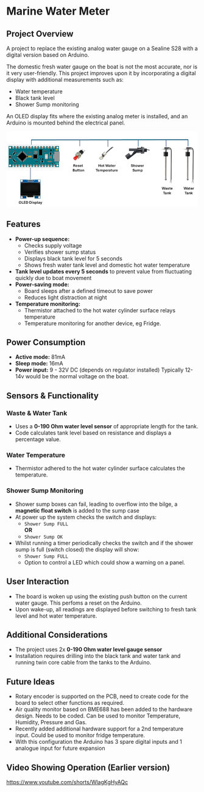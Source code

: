 # Marine Water Meter

## Project Overview
A project to replace the existing analog water gauge on a Sealine S28 with a digital version based on Arduino.

The domestic fresh water gauge on the boat is not the most accurate, nor is it very user-friendly. This project improves upon it by incorporating a digital display with additional measurements such as:
- Water temperature
- Black tank level
- Shower Sump monitoring

An OLED display fits where the existing analog meter is installed, and an Arduino is mounted behind the electrical panel.

![Digram](./Arduino-Block-Diagram.png)

## Features
- **Power-up sequence:**
  - Checks supply voltage
  - Verifies shower sump status
  - Displays black tank level for 5 seconds
  - Shows fresh water tank level and domestic hot water temperature
- **Tank level updates every 5 seconds** to prevent value from fluctuating quickly due to boat movement
- **Power-saving mode:**
  - Board sleeps after a defined timeout to save power
  - Reduces light distraction at night
- **Temperature monitoring:**
  - Thermistor attached to the hot water cylinder surface relays temperature
  - Temperature monitoring for another device, eg Fridge.

## Power Consumption
- **Active mode:** 81mA
- **Sleep mode:** 16mA
- **Power input:** 9 - 32V DC (depends on regulator installed) Typically 12-14v would be the normal voltage on the boat.

## Sensors & Functionality
### Waste & Water Tank
- Uses a **0-190 Ohm water level sensor** of appropriate length for the tank.
- Code calculates tank level based on resistance and displays a percentage value.

### Water Temperature
- Thermistor adhered to the hot water cylinder surface calculates the temperature.

### Shower Sump Monitoring
- Shower sump boxes can fail, leading to overflow into the bilge, a **magnetic float switch** is added to the sump case
- At power up the system checks the switch and displays:
  - `Shower Sump FULL`  
**OR**
  - `Shower Sump OK`
- Whilst running a timer periodically checks the switch and if the shower sump is full (switch closed) the display will show:
  - `Shower Sump FULL`
  - Option to control a LED which could show a warning on a panel.

## User Interaction
- The board is woken up using the existing push button on the current water gauge. This perfoms a reset on the Arduino.
- Upon wake-up, all readings are displayed before switching to fresh tank level and hot water temperature.

## Additional Considerations
- The project uses 2x **0-190 Ohm water level gauge sensor**
- Installation requires drilling into the black tank and water tank and running twin core cable from the tanks to the Arduino.

## Future Ideas
- Rotary encoder is supported on the PCB,  need to create code for the board to select other functions as required.
- Air quality monitor based on BME688 has been added to the hardware design. Needs to be coded. Can be used to monitor Temperature, Humidity, Pressure and Gas.
- Recently added additional hardware support for a 2nd temperature input. Could be used to monitor fridge temperature.
- With this configuration the Arduino has 3 spare digital inputs and 1 analogue input for future expansion
  

## Video Showing Operation (Earlier version)
  https://www.youtube.com/shorts/WlagKgHyAQc



